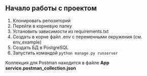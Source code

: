 ## Начало работы с проектом
1. Клонировать репозиторий
2. Перейти в корневую папку
3. Установить зависимости из requirements.txt
4. Создать в корне файл .env с переменными окружения (см. env_example)
5. Создать БД в PostgreSQL
6. Запустить командой ```python manage.py runserver```

Коллекция для Postman находится в файле **App service.postman_collection.json**
